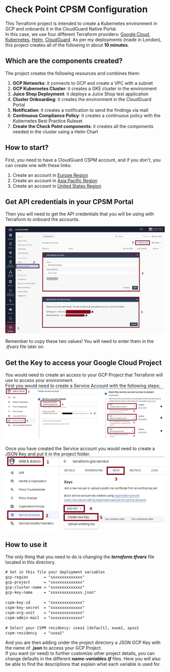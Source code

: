 # Check Point CPSM Configuration
This Terraform project is intended to create a Kubernetes environment in GCP and onboards it in the CloudGuard Native Portal.     
In this case, we use four different Terraform providers: [Google Cloud](https://registry.terraform.io/providers/hashicorp/google/latest), [Kubernetes](https://registry.terraform.io/providers/hashicorp/kubernetes/latest), [Helm](https://registry.terraform.io/providers/hashicorp/helm/latest), [CloudGuard](https://registry.terraform.io/providers/dome9/dome9/latest). As per my deployments (made in London), this project creates all of the following in about __10 minutes__.    

## Which are the components created?
The project creates the following resources and combines them:
1. **GCP Networks**: it connects to GCP and create a VPC with a subnet
2. **GCP Kubernetes Cluster**: it creates a GKE cluster in the environment
3. **Juice Shop Deployment**: it deploys a Juice Shop test application
4. **Cluster Onboarding**: it creates the environment in the CloudGuard Portal
5. **Notification**: it creates a notification to send the findings via mail
6. **Continuous Compliance Policy**: it creates a continuous policy with the Kubernetes Best Practice Ruleset
7. **Create the Check Point components**: it creates all the components needed in the cluster using a Helm Chart

## How to start?
First, you need to have a CloudGuard CSPM account, and if you don't, you can create one with these links:
1. Create an account in [Europe Region](https://secure.eu1.dome9.com/v2/register/invite)
2. Create an account in [Asia Pacific Region](https://secure.ap1.dome9.com/v2/register/invite)
3. Create an account in [United States Region](https://secure.dome9.com/v2/register/invite)

## Get API credentials in your CPSM Portal
Then you will need to get the API credentials that you will be using with Terraform to onboard the accounts.

![CSPM Service Account](/zimages/create-cpsm-serviceaccount.jpg)

Remember to copy these two values! You will need to enter them in the *.tfvars* file later on.

## Get the Key to access your Google Cloud Project
You would need to create an access to your GCP Project that Terraform will use to access your environment.    
First you would need to create a Service Account with the following steps:
![GCP Service Account](/zimages/create-gcp-serviceaccount.jpg)

Once you have created the Service account you would need to create a JSON Key and put it in the project folder.
![GCP SA Key](/zimages/create-gcp-key.jpg)

## How to use it
The only thing that you need to do is changing the __*terraform.tfvars*__ file located in this directory.

```hcl
# Set in this file your deployment variables
gcp-region       = "xxxxxxxxxxxxxx"
gcp-project      = "xxxxxxxxxxxxxx"
gcp-cluster-name = "xxxxxxxxxxxxxx"
gcp-key-name     = "xxxxxxxxxxxxxx.json"

cspm-key-id      = "xxxxxxxxxxxxxx"
cspm-key-secret  = "xxxxxxxxxxxxxx"
cspm-org-unit    = "xxxxxxxxxxxxxx"
cspm-admin-mail  = "xxxxxxxxxxxxxx"

# Select your CSPM residency: usea1 [default], euwe1, apso1
cspm-residency   = "usea1"
```
And you are then adding under the project directory a JSON GCP Key with the name of __<key-name>.json__ to access your GCP Project.     
If you want (or need) to further customize other project details, you can change defaults in the different __*name-variables.tf*__ files.
Here you will also be able to find the descriptions that explain what each variable is used for.